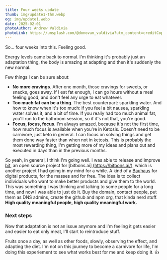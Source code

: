 ```yaml
---
title: Four weeks update
thumb: img/update1-thm.webp
og: img/update1.webp
date: 2025-02-01
photoAuthor: Andrew Valdivia
photoLink: https://unsplash.com/@donovan_valdivia?utm_content=creditCopyText&utm_medium=referral&utm_source=unsplash
---
```


So... four weeks into this. Feeling good.

Energy levels came back to normal. I'm thinking it's probably just an adaptation thing, the body is amazing at adapting and then it's suddenly the new normal.

Few things I can be sure about:

- **No more cravings**. After one month, those cravings for sweets, or snacks, goes away. If I eat fat enough, I can go hours without a meal feeling good, and don't feel any urge to eat whatever.
- **Too much fat can be a thing**. The best counterpart: sparkling water. And how to know when it's too much: if you feel a bit nausea, sparkling water solves it, and a bit of time. If you really had too much animal fat, you'll run to the bathroom session, so if it's not that, you're good.
- **Focus, focus, focus**. I'm always amazed, because it's not the first time, how much focus is available when you're in Ketosis. Doesn't need to be carnivore, just keto in general. I can focus on solving things and get them done way faster than when not in ketosis. This is probably the most rewarding thing, I'm getting more of my ideas and plans out and executed in days than in the previous months.

So yeah, in general, I think I'm going well. I was able to release and improve [bit](https://github.com/bitbons-ai/bit), an open source project for [bitbons.ai],(https://bitbons.ai/), which is another project I had going in my mind for a while. A kind of a [Bauhaus](https://en.wikipedia.org/wiki/Bauhaus) for digital products, for the masses and for free. The idea is to collect individuals who want to make better products and give them to the world. This was something I was thinking and talking to some people for a long time, and now I was able to just do it. Buy the domain, contact people, put them as DNS admins, create the github and npm org, that kinda nerd stuff. **High quality meaningful people, high quality meaningful work.**

### Next steps
Now that adaptation is not an issue anymore and I'm feeling it gets easier and easier to eat only meat, I'll start to reintroduce stuff. 

Fruits once a day, as well as other foods, slowly, observing the effect, and adapting the diet. I'm not on this journey to become a carnivore for life, I'm doing this experiement to see what works best for me and keep doing it. 👍
